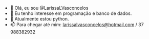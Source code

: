 - 👋 Olá, eu sou @LarissaLVasconcelos
- 👀 Eu tenho interesse em programação e banco de dados.
- 🌱 Atualmente estou python.
- 📫 Para chegar até mim: larissalvasconcelos@hotmail.com / 37 988382932

